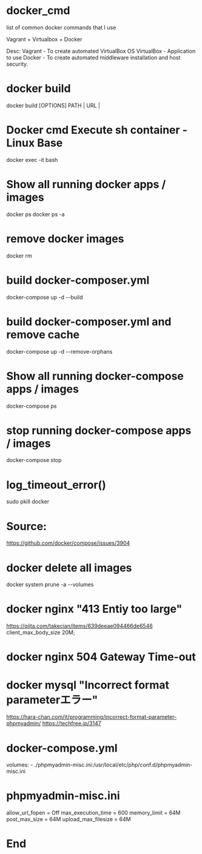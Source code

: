 # docker_cmd
list of common docker commands that I use

Vagrant + Virtualbox + Docker

Desc:
Vagrant  - To create automated VirtualBox OS
VirtualBox - Application to use
Docker - To create automated middleware installation and host security.


# docker build
docker build [OPTIONS] PATH | URL | 

# Docker cmd Execute sh container - Linux Base
docker exec -it <container-name> bash

# Show all running docker apps / images
docker ps
docker ps -a

# remove docker images
docker rm <docker-id>

# build docker-composer.yml
docker-compose up -d --build

# build docker-composer.yml and remove cache
docker-compose up -d --remove-orphans

# Show all running docker-compose apps / images
docker-compose ps

# stop running docker-compose apps / images
docker-compose stop

# log_timeout_error()
sudo pkill docker

# Source:
https://github.com/docker/compose/issues/3904

# docker delete all images
docker system prune -a --volumes

# docker nginx "413 Entiy too large"
https://qiita.com/takecian/items/639deeae094466de6546
client_max_body_size 20M;

# docker nginx 504 Gateway Time-out



# docker mysql "Incorrect format parameterエラー"
https://hara-chan.com/it/programming/incorrect-format-parameter-phpmyadmin/
https://techfree.jp/3147

# docker-compose.yml
volumes:
    - ./phpmyadmin-misc.ini:/usr/local/etc/php/conf.d/phpmyadmin-misc.ini

# phpmyadmin-misc.ini
allow_url_fopen = Off
max_execution_time = 600
memory_limit = 64M
post_max_size = 64M
upload_max_filesize = 64M

# End